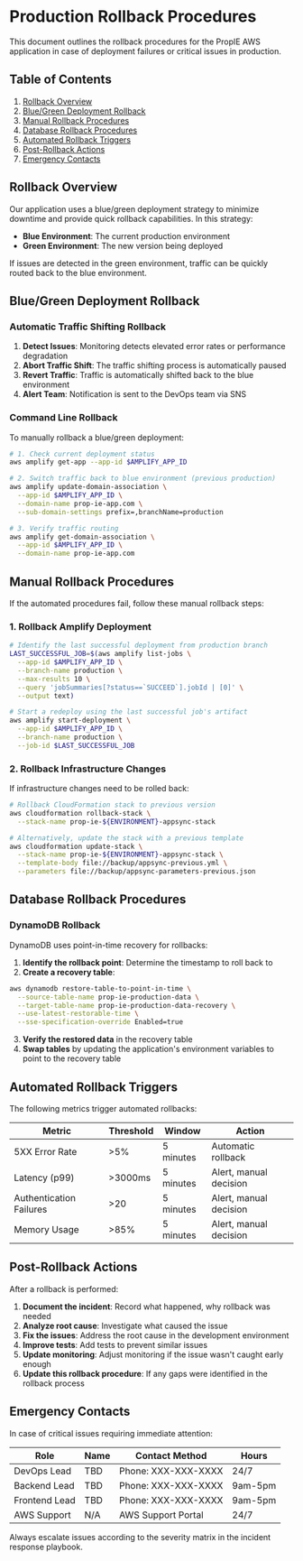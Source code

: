# Production Rollback Procedures

This document outlines the rollback procedures for the PropIE AWS application in case of deployment failures or critical issues in production.

## Table of Contents

1. [Rollback Overview](#rollback-overview)
2. [Blue/Green Deployment Rollback](#bluegreen-deployment-rollback)
3. [Manual Rollback Procedures](#manual-rollback-procedures)
4. [Database Rollback Procedures](#database-rollback-procedures)
5. [Automated Rollback Triggers](#automated-rollback-triggers)
6. [Post-Rollback Actions](#post-rollback-actions)
7. [Emergency Contacts](#emergency-contacts)

## Rollback Overview

Our application uses a blue/green deployment strategy to minimize downtime and provide quick rollback capabilities. In this strategy:

- **Blue Environment**: The current production environment
- **Green Environment**: The new version being deployed

If issues are detected in the green environment, traffic can be quickly routed back to the blue environment.

## Blue/Green Deployment Rollback

### Automatic Traffic Shifting Rollback

1. **Detect Issues**: Monitoring detects elevated error rates or performance degradation
2. **Abort Traffic Shift**: The traffic shifting process is automatically paused
3. **Revert Traffic**: Traffic is automatically shifted back to the blue environment
4. **Alert Team**: Notification is sent to the DevOps team via SNS

### Command Line Rollback

To manually rollback a blue/green deployment:

```bash
# 1. Check current deployment status
aws amplify get-app --app-id $AMPLIFY_APP_ID

# 2. Switch traffic back to blue environment (previous production)
aws amplify update-domain-association \
  --app-id $AMPLIFY_APP_ID \
  --domain-name prop-ie-app.com \
  --sub-domain-settings prefix=,branchName=production

# 3. Verify traffic routing
aws amplify get-domain-association \
  --app-id $AMPLIFY_APP_ID \
  --domain-name prop-ie-app.com
```

## Manual Rollback Procedures

If the automated procedures fail, follow these manual rollback steps:

### 1. Rollback Amplify Deployment

```bash
# Identify the last successful deployment from production branch
LAST_SUCCESSFUL_JOB=$(aws amplify list-jobs \
  --app-id $AMPLIFY_APP_ID \
  --branch-name production \
  --max-results 10 \
  --query 'jobSummaries[?status==`SUCCEED`].jobId | [0]' \
  --output text)

# Start a redeploy using the last successful job's artifact
aws amplify start-deployment \
  --app-id $AMPLIFY_APP_ID \
  --branch-name production \
  --job-id $LAST_SUCCESSFUL_JOB
```

### 2. Rollback Infrastructure Changes

If infrastructure changes need to be rolled back:

```bash
# Rollback CloudFormation stack to previous version
aws cloudformation rollback-stack \
  --stack-name prop-ie-${ENVIRONMENT}-appsync-stack

# Alternatively, update the stack with a previous template
aws cloudformation update-stack \
  --stack-name prop-ie-${ENVIRONMENT}-appsync-stack \
  --template-body file://backup/appsync-previous.yml \
  --parameters file://backup/appsync-parameters-previous.json
```

## Database Rollback Procedures

### DynamoDB Rollback

DynamoDB uses point-in-time recovery for rollbacks:

1. **Identify the rollback point**: Determine the timestamp to roll back to
2. **Create a recovery table**:

```bash
aws dynamodb restore-table-to-point-in-time \
  --source-table-name prop-ie-production-data \
  --target-table-name prop-ie-production-data-recovery \
  --use-latest-restorable-time \
  --sse-specification-override Enabled=true
```

3. **Verify the restored data** in the recovery table
4. **Swap tables** by updating the application's environment variables to point to the recovery table

## Automated Rollback Triggers

The following metrics trigger automated rollbacks:

| Metric | Threshold | Window | Action |
|--------|-----------|--------|--------|
| 5XX Error Rate | >5% | 5 minutes | Automatic rollback |
| Latency (p99) | >3000ms | 5 minutes | Alert, manual decision |
| Authentication Failures | >20 | 5 minutes | Alert, manual decision |
| Memory Usage | >85% | 5 minutes | Alert, manual decision |

## Post-Rollback Actions

After a rollback is performed:

1. **Document the incident**: Record what happened, why rollback was needed
2. **Analyze root cause**: Investigate what caused the issue
3. **Fix the issues**: Address the root cause in the development environment
4. **Improve tests**: Add tests to prevent similar issues
5. **Update monitoring**: Adjust monitoring if the issue wasn't caught early enough
6. **Update this rollback procedure**: If any gaps were identified in the rollback process

## Emergency Contacts

In case of critical issues requiring immediate attention:

| Role | Name | Contact Method | Hours |
|------|------|----------------|-------|
| DevOps Lead | TBD | Phone: XXX-XXX-XXXX | 24/7 |
| Backend Lead | TBD | Phone: XXX-XXX-XXXX | 9am-5pm |
| Frontend Lead | TBD | Phone: XXX-XXX-XXXX | 9am-5pm |
| AWS Support | N/A | AWS Support Portal | 24/7 |

Always escalate issues according to the severity matrix in the incident response playbook.